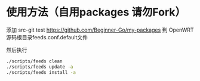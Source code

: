 # 使用方法（自用packages 请勿Fork）


添加 src-git test https://github.com/Beginner-Go/my-packages 到 OpenWRT源码根目录feeds.conf.default文件

然后执行

```bash
./scripts/feeds clean
./scripts/feeds update -a
./scripts/feeds install -a
```
